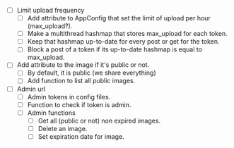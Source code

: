 - [ ] Limit upload frequency
	- [ ] Add attribute to AppConfig that set the limit of upload per hour (max_upload?).
	- [ ] Make a multithread hashmap that stores max_upload for each token.
	- [ ] Keep that hashmap up-to-date for every post or get for the token.
	- [ ] Block a post of a token if its up-to-date hashmap is equal to max_upload.
- [ ] Add attribute to the image if it's public or not.
	- [ ] By default, it is public (we share everything)
	- [ ] Add function to list all public images.
- [ ] Admin url
	- [ ] Admin tokens in config files.
	- [ ] Function to check if token is admin.
	- [ ] Admin functions
		- [ ] Get all (public or not) non expired images.
		- [ ] Delete an image.
		- [ ] Set expiration date for image.

